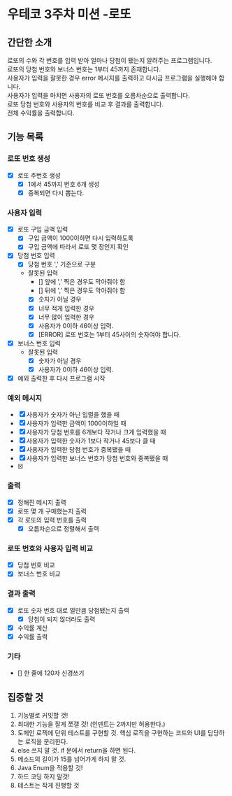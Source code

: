 # 우테코 3주차 미션 -로또
## 간단한 소개
로또의 수와 각 번호를 입력 받아 얼마나 당첨이 됐는지 알려주는 프로그램입니다.<br/>
로또의 당첨 번호와 보너스 번호는 1부터 45까지 존재합니다.<br/>
사용자가 입력을 잘못한 경우 error 메시지를 출력하고 다시금 프로그램을 실행해야 합니다.<br/>
사용자가 입력을 마치면 사용자의 로또 번호를 오름차순으로 출력합니다.<br/>
로또 당첨 번호와 사용자의 번호를 비교 후 결과를 출력합니다.<br/>
전체 수익률을 출력합니다.
## 기능 목록
### 로또 번호 생성
- [x] 로또 주번호 생성
  - [x] 1에서 45까지 번호 6개 생성
  - [x] 중복되면 다시 뽑는다.
### 사용자 입력
- [x] 로또 구입 금액 입력
  - [x] 구입 금액이 1000이하면 다시 입력하도록
  - [x] 구입 금액에 따라서 로또 몇 장인지 확인
- [x] 당첨 번호 입력
    - [x] 당첨 번호 ',' 기준으로 구분
    - 잘못된 입력
      - [] 앞에 ',' 찍은 경우도 막아줘야 함
      - [] 뒤에 ',' 찍은 경우도 막아줘야 함
      - [x] 숫자가 아닐 경우
      - [x] 너무 적게 입력한 경우
      - [x] 너무 많이 입력한 경우
      - [x] 사용자가 0이하 46이상 입력.
      - [x] [ERROR] 로또 번호는 1부터 45사이의 숫자여야 합니다. 
- [x] 보너스 번호 입력
  - 잘못된 입력
    - [x] 숫자가 아닐 경우
    - [x] 사용자가 0이하 46이상 입력.
- [x] 예외 출력한 후 다시 프로그램 시작
### 예외 메시지
- [x] 사용자가 숫자가 아닌 입렬을 했을 때
- [x] 사용자가 입력한 금액이 1000이하일 때
- [x] 사용자가 당첨 번호를 6개보다 작거나 크게 입력했을 때
- [x] 사용자가 입력한 숫자가 1보다 작거나 45보다 클 때
- [x] 사용자가 입력한 당첨 번호가 중복됐을 때
- [x] 사용자가 입력한 보너스 번호가 당첨 번호와 중복됐을 때
- [x]
### 출력
- [x] 정해진 메시지 출력
- [x] 로또 몇 개 구매했는지 출력
- [x] 각 로또의 입력 번호를 출력
  - [x] 오름차순으로 정렬해서 출력 
### 로또 번호와 사용자 입력 비교
- [x] 당첨 번호 비교
- [x] 보너스 번호 비교
### 결과 출력
- [x] 로또 숫자 번호 대로 얼만큼 당첨됐는지 출력
  - [x] 당첨이 되지 않더라도 출력
- [x] 수익률 계산
- [x] 수익률 출력 
### 기타
- [] 한 줄에 120자 신경쓰기
## 집중할 것
1. 기능별로 커밋할 것!
2. 최대한 기능을 잘게 쪼갤 것! (인덴트는 2까지만 허용한다.)
3. 도메인 로젝에 단위 테스트를 구현할 것. 핵심 로직을 구현하는 코드와 UI를 담당하는 로직을 분리한다.
4. else 쓰지 말 것. if 문에서 return을 하면 된다.
5. 메소드의 길이가 15를 넘어가게 하지 말 것.
6. Java Enum을 적용할 것!
7. 하드 코딩 하지 말것!
8. 테스트는 작게 진행할 것